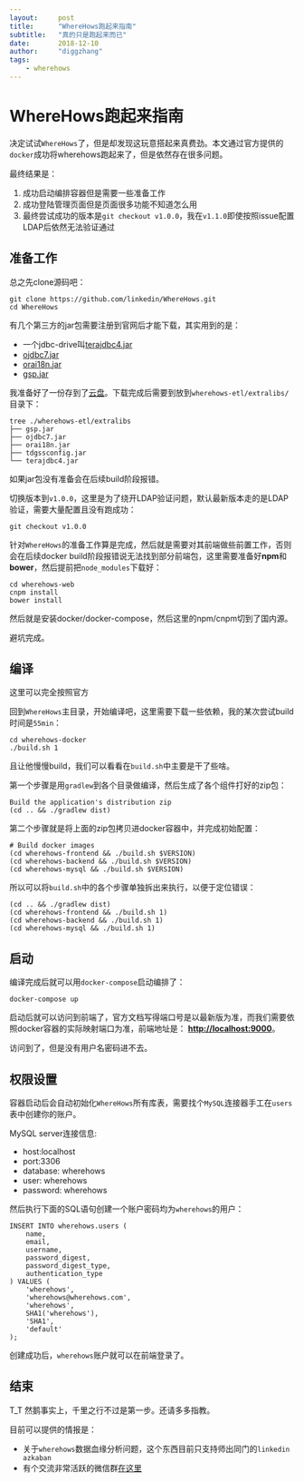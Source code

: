 ```yaml
---
layout:     post
title:      "WhereHows跑起来指南"
subtitle:   "真的只是跑起来而已"
date:       2018-12-10
author:     "diggzhang"
tags:
    - wherehows 
---
```


# WhereHows跑起来指南

决定试试`WhereHows`了，但是却发现这玩意搭起来真费劲。本文通过官方提供的`docker`成功将wherehows跑起来了，但是依然存在很多问题。

最终结果是：

1. 成功启动编排容器但是需要一些准备工作
2. 成功登陆管理页面但是页面很多功能不知道怎么用
3. 最终尝试成功的版本是`git checkout v1.0.0`，我在`v1.1.0`即使按照issue配置LDAP后依然无法验证通过


## 准备工作

总之先clone源码吧：

```shell
git clone https://github.com/linkedin/WhereHows.git
cd WhereHows
```

有几个第三方的jar包需要注册到官网后才能下载，其实用到的是：

- 一个jdbc-drive叫[terajdbc4.jar](https://downloads.teradata.com/download/connectivity/jdbc-driver)
- [ojdbc7.jar](http://download.oracle.com/otn/utilities_drivers/jdbc/121010/ojdbc7.jar)
- [orai18n.jar](http://download.oracle.com/otn/utilities_drivers/jdbc/121010/orai18n.jar)
- [gsp.jar](http://www.sqlparser.com/dlaction.php?fid=gspjava&ftitle=General%20SQL%20Parser%20Java%20version)

我准备好了一份存到了[云盘](https://pan.baidu.com/s/10knbBuD_IzFEDJ-PXzFZVg)。下载完成后需要到放到`wherehows-etl/extralibs/`目录下：

```
tree ./wherehows-etl/extralibs
├── gsp.jar
├── ojdbc7.jar
├── orai18n.jar
├── tdgssconfig.jar
└── terajdbc4.jar
```
如果jar包没有准备会在后续build阶段报错。

切换版本到`v1.0.0`，这里是为了绕开LDAP验证问题，默认最新版本走的是LDAP验证，需要大量配置且没有跑成功：

```
git checkout v1.0.0
```

针对`WhereHows`的准备工作算是完成，然后就是需要对其前端做些前置工作，否则会在后续docker build阶段报错说无法找到部分前端包，这里需要准备好**npm**和**bower**，然后提前把`node_modules`下载好：

```
cd wherehows-web
cnpm install
bower install
```

然后就是安装docker/docker-compose，然后这里的npm/cnpm切到了国内源。

避坑完成。

## 编译

这里可以完全按照官方[](https://github.com/linkedin/WhereHows/blob/master/wherehows-docker/README.md)

回到`WhereHows`主目录，开始编译吧，这里需要下载一些依赖，我的某次尝试build时间是`55min`：

```
cd wherehows-docker
./build.sh 1
```

且让他慢慢build，我们可以看看在`build.sh`中主要是干了些啥。

第一个步骤是用`gradlew`到各个目录做编译，然后生成了各个组件打好的zip包：

```
Build the application's distribution zip
(cd .. && ./gradlew dist)
```

第二个步骤就是将上面的zip包拷贝进docker容器中，并完成初始配置：

```
# Build docker images
(cd wherehows-frontend && ./build.sh $VERSION)
(cd wherehows-backend && ./build.sh $VERSION)
(cd wherehows-mysql && ./build.sh $VERSION)
```

所以可以将`build.sh`中的各个步骤单独拆出来执行，以便于定位错误：

```
(cd .. && ./gradlew dist)
(cd wherehows-frontend && ./build.sh 1)
(cd wherehows-backend && ./build.sh 1)
(cd wherehows-mysql && ./build.sh 1)
```

## 启动

编译完成后就可以用`docker-compose`启动编排了：

```
docker-compose up
```

启动后就可以访问到前端了，官方文档写得端口号是以最新版为准，而我们需要依照docker容器的实际映射端口为准，前端地址是：
**[http://localhost:9000](http://localhost:9000)**。

访问到了，但是没有用户名密码进不去。


## 权限设置

容器启动后会自动初始化`WhereHows`所有库表，需要找个`MySQL`连接器手工在`users`表中创建你的账户。

MySQL server连接信息:

- host:localhost
- port:3306
- database: wherehows
- user: wherehows
- password: wherehows

然后执行下面的SQL语句创建一个账户密码均为`wherehows`的用户：

```
INSERT INTO wherehows.users (
    name,
    email,
    username,
    password_digest,
    password_digest_type,
    authentication_type
) VALUES (
    'wherehows',
    'wherehows@wherehows.com',
    'wherehows',
    SHA1('wherehows'),
    'SHA1',
    'default'
);
```

创建成功后，`wherehows`账户就可以在前端登录了。

## 结束

T_T 然鹅事实上，千里之行不过是第一步。还请多多指教。

目前可以提供的情报是：

- 关于`wherehows`数据血缘分析问题，这个东西目前只支持师出同门的`linkedin azkaban`
- 有个交流非常活跃的微信群[在这里](https://github.com/linkedin/WhereHows/issues/1457)